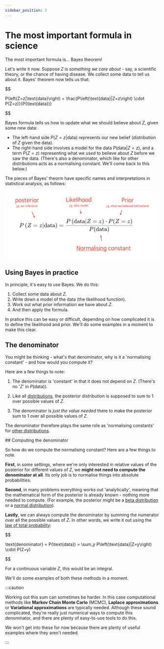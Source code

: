 ```yaml
---
sidebar_position: 3
---
```


# The most important formula in science

The most important formula is... Bayes theorem!

Let's write it now. Suppose $Z$ is *something we care about* - say, a scientific theory, or the chance of having disease.
We collect some data to tell us about it. Bayes' theorem now tells us that:

$$

P\left(Z=z|\text{data}\right) = \frac{P\left(\text{data}|Z=z\right) \cdot P(Z=z)}{P(\text{data})}

$$

Bayes formula tells us how to update what we should believe about $Z$, given some new data:

* The left-hand side $P(Z=z|\text{data})$ represents our new belief (distribution of $Z$ given the data).  
* The right-hand side involves a model for the data $P(\text{data}|Z=z)$, and a term $P(Z=z)$ representing what we *used* to believe about $Z$ before we saw the data.  (There's also a denominator, which like for other distributions acts as a normalising constant.  We'll come back to this below.)

The pieces of Bayes' theorm have specific names and interpretations in statistical analysis, as follows:

![img](images/bayes.png)

## Using Bayes in practice

In principle, it's easy to use Bayes.  We do this:

1. Collect some data about $Z$.
2. Write down a model of the data (the likelihood function).
3. Work out what prior information we have about $Z$.
4. And then apply the formula.

In pratice this can be easy or difficult, depending on how complicated it is to define the likelihood and prior.  We'll do some examples in a moment to make this clear.

## The denominator

You might be thinking - what's that denominator, why is it a 'normalising constant' - and how would you compute it?

Here are a few things to note:

1. The denominator is 'constant' in that it does not depend on $Z$. (There's no '$Z$' in $P(\text{data})$).

2. Like all [distributions](./distributions.md), the posterior distribution is supposed to sum to $1$ over possible values of $Z$.

3. The denominator is *just the value needed* there to make the posterior sum to  $1$ over all possible values of $Z$.

The denominator therefore plays the same role as 'normalising constants' for [other distributions](./some_distributions.md).

## Computing the denominator

So how do we compute the normalising constant?  Here are a few things to note.

**First**, in some settings, where we're only interested in relative values of the posterior for different values of $Z$, we **might not need to compute the denominator at all**.  Its only job is to normalise things into absolute probabilities.

**Second**, in many problems everything works out 'analytically', meaning that the mathematical form of the posterior is already known - nothing more needed to compute.  (For example, the posterior might be a [beta distribution](./some_distributions.md) or a [normal distribution](./some_distributions.md)).

**Lastly**, we can always compute the denominator by summing the numerator over all the possible values of $Z$.  In other words, we write it out using the [law of total probability](../probability_cheatsheet.md):

$$

\text{denominator} = P(\text{data}) = \sum_y P\left(\text{data}|Z=y\right) \cdot P(Z=y)

$$

For a continuous variable $Z$, this would be an integral.

We'll do some examples of both these methods in a moment.

:::caution

Working out this sum can sometimes be harder.  In this case computational methods like **Markov Chain Monte Carlo** (MCMC), **Laplace approximations** or **Variational approximations** are typically needed.  Although these sound complicated, they're really just numerical ways to compute this denominator, and there are plenty of easy-to-use tools to do this.  

We won't get into these for now because there are plenty of useful examples where they aren't needed.

:::
